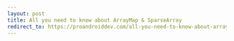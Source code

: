 ```yaml
---
layout: post
title: All you need to know about ArrayMap & SparseArray
redirect_to: https://proandroiddev.com/all-you-need-to-know-about-arraymap-sparsearray-49759c2ecbf9
---
```

